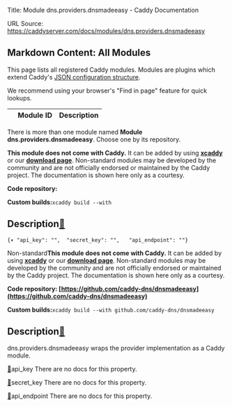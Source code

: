 Title: Module dns.providers.dnsmadeeasy - Caddy Documentation

URL Source: https://caddyserver.com/docs/modules/dns.providers.dnsmadeeasy

Markdown Content:
All Modules
-----------

This page lists all registered Caddy modules. Modules are plugins which extend Caddy's [JSON configuration structure](https://caddyserver.com/docs/json/).

We recommend using your browser's "Find in page" feature for quick lookups.

|  | Module ID | Description |
| --- | --- | --- |

There is more than one module named **Module dns.providers.dnsmadeeasy**. Choose one by its repository.

**This module does not come with Caddy.** It can be added by using **[xcaddy](https://caddyserver.com/docs/build#xcaddy)** or our **[download page](https://caddyserver.com/download)**. Non-standard modules may be developed by the community and are not officially endorsed or maintained by the Caddy project. The documentation is shown here only as a courtesy.

**Code repository:**

**Custom builds:**`xcaddy build --with`

Description[🔗](https://caddyserver.com/docs/modules/dns.providers.dnsmadeeasy#docs "Direct link")
--------------------------------------------------------------------------------------------------

`{▾	"api_key": "",	"secret_key": "",	"api_endpoint": ""}`

Non-standard**This module does not come with Caddy.** It can be added by using **[xcaddy](https://caddyserver.com/docs/build#xcaddy)** or our **[download page](https://caddyserver.com/download)**. Non-standard modules may be developed by the community and are not officially endorsed or maintained by the Caddy project. The documentation is shown here only as a courtesy.

**Code repository: [https://github.com/caddy-dns/dnsmadeeasy](https://github.com/caddy-dns/dnsmadeeasy)**

**Custom builds:**`xcaddy build --with github.com/caddy-dns/dnsmadeeasy`

Description[🔗](https://caddyserver.com/docs/modules/dns.providers.dnsmadeeasy#docs "Direct link")
--------------------------------------------------------------------------------------------------

dns.providers.dnsmadeeasy wraps the provider implementation as a Caddy module.

[🔗](https://caddyserver.com/docs/modules/dns.providers.dnsmadeeasy#api_key)api_key
There are no docs for this property.

[🔗](https://caddyserver.com/docs/modules/dns.providers.dnsmadeeasy#secret_key)secret_key
There are no docs for this property.

[🔗](https://caddyserver.com/docs/modules/dns.providers.dnsmadeeasy#api_endpoint)api_endpoint
There are no docs for this property.
